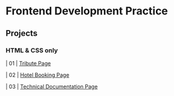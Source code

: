 # Frontend Development Practice 
<h2>Projects </h2>

<h3> HTML & CSS only </h3>
                                                                   
| 01  | [Tribute Page](https://github.com/OAAK125/FrontendPractice/tree/main/TributePage) 

| 02  | [Hotel Booking Page](https://github.com/OAAK125/FrontendPractice/tree/main/HotelBookingForm)

| 03  | [Technical Documentation Page](https://github.com/OAAK125/FrontendPractice/tree/main/DocumentationPage)
